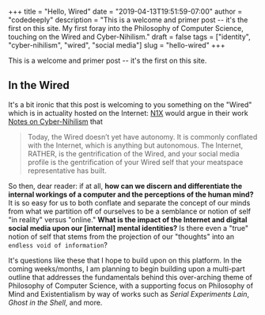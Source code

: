 +++
title = "Hello, Wired"
date = "2019-04-13T19:51:59-07:00"
author = "codedeeply"
description = "This is a welcome and primer post -- it's the first on this site. My first foray into the Philosophy of Computer Science, touching on the Wired and Cyber-Nihilism."
draft = false
tags = ["identity", "cyber-nihilism", "wired", "social media"]
slug = "hello-wired"
+++

This is a welcome and primer post -- it's the first on this site.

## In the Wired

It's a bit ironic that this post is welcoming to you something on the "Wired" which is in actuality hosted on the Internet: [N1X](https://nyxus.xyz) would argue in their work [Notes on Cyber-Nihilism](https://nihil.nyxus.xyz/posts/hello-from-the-wired/) that

>Today, the Wired doesn’t yet have autonomy. It is commonly conflated with the Internet, which is anything but autonomous. The Internet, RATHER, is the gentrification of the Wired, and your social media profile is the gentrification of your Wired self that your meatspace representative has built.

So then, dear reader: if at all, **how can we discern and differentiate the internal workings of a computer and the perceptions of the human mind?** It is so easy for us to both conflate and separate the concept of our minds from what we partition off of ourselves to be a semblance or notion of self "in reality" versus "online." **What is the impact of the Internet and digital social media upon our [internal] mental identities?** Is there even a "true" notion of self that stems from the projection of our "thoughts" into an `endless void of information`?

It's questions like these that I hope to build upon on this platform. In the coming weeks/months, I am planning to begin building upon a multi-part outline that addresses the fundamentals behind this over-arching theme of Philosophy of Computer Science, with a supporting focus on Philosophy of Mind and Existentialism by way of works such as *Serial Experiments Lain*, *Ghost in the Shell*, and more.

